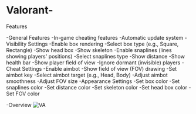 # Valorant-

Features

-General Features
-In-game cheating features
-Automatic update system
-Visibility Settings
-Enable box rendering
-Select box type (e.g., Square, Rectangle)
-Show head box
-Show skeleton
-Enable snaplines (lines showing players' positions)
-Select snaplines type
-Show distance
-Show health bar
-Show player field of view
-Ignore dormant (invisible) players
-Cheat Settings
-Enable aimbot
-Show field of view (FOV) drawing
-Set aimbot key
-Select aimbot target (e.g., Head, Body)
-Adjust aimbot smoothness
-Adjust FOV size
-Appearance Settings
-Set box color
-Set snaplines color
-Set distance color
-Set skeleton color
-Set head box color
-Set FOV color

-Overview
![VA](https://github.com/user-attachments/assets/b1d19510-f5eb-4a18-bf8a-b8c0b3b363cc)
